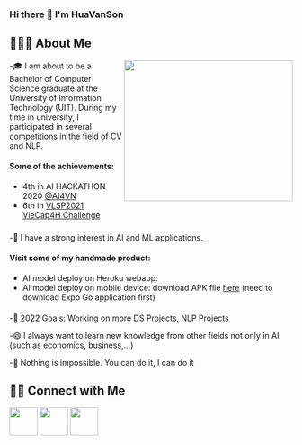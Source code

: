 ### Hi there 👋 I'm HuaVanSon
## 👨🏻‍💻 About Me

 
<img align="right" width="300" height="250" src="https://raw.githubusercontent.com/Tommy-Ngx/BML_data/main/tommy.gif">
  -🎓 I am about to be a Bachelor of Computer Science graduate at the University of Information Technology (UIT). During my time in university, I participated in several competitions in the field of CV and NLP. 
 
  #### Some of the achievements: 

- 4th in AI HACKATHON 2020 [@AI4VN](https://ai4vn.vnexpress.net/tin-tuc/tp-hcm-trao-giai-lap-trinh-ai-hackathon-4198595.html)
- 6th in [VLSP2021 VieCap4H Challenge](https://aihub.vn/competitions/40#results)
###



-🔭 I have a strong interest in AI and ML applications. 

#### Visit some of my handmade product:
- AI model deploy on Heroku webapp: 
- AI model deploy on mobile device: download APK file [here](https://drive.google.com/drive/u/0/folders/1OYQzZsYmbEsgp-HvTyat0ncjurm3Ui7u) (need to download Expo Go application first)
####
-🥅 2022 Goals: Working on more DS Projects, NLP Projects

-😄 I always want to learn new knowledge from other fields not only in AI (such as economics, business,...)

-💨 Nothing is impossible. You can do it, I can do it

## 🤝🏻 Connect with Me

[<img align="center" width="50" height="50" src="https://logoeps.com/wp-content/uploads/2012/03/linkedin-icon-logo-vector.png" >](https://www.linkedin.com/in/huavanson/) 
[<img align="center" width="50" height="50" src="https://www.pngall.com/wp-content/uploads/12/Gmail-Email-PNG-Image.png" />](mailto:sonhua3010@gmail.com?)
[<img align="center" width="50" height="50" src="https://cdchuaphucsinh.org/wp-content/uploads/2021/11/facebook-icon.png" />](https://www.facebook.com/vansonhua3010/) 

<!--
**huavanson/huavanson** is a ✨ _special_ ✨ repository because its `README.md` (this file) appears on your GitHub profile.

Here are some ideas to get you started:


- 🌱 I’m currently learning ...
- 👯 I’m looking to collaborate on ...
- 🤔 I’m looking for help with ...
- 💬 Ask me about ...
- 📫 How to reach me: ...

- ⚡ Fun fact: ...
-->
